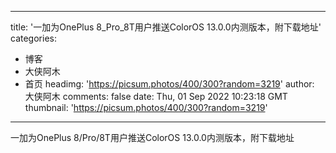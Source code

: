
---
title: '一加为OnePlus 8_Pro_8T用户推送ColorOS 13.0.0内测版本，附下载地址'
categories: 
 - 博客
 - 大侠阿木
 - 首页
headimg: 'https://picsum.photos/400/300?random=3219'
author: 大侠阿木
comments: false
date: Thu, 01 Sep 2022 10:23:18 GMT
thumbnail: 'https://picsum.photos/400/300?random=3219'
---

<div>   
一加为OnePlus 8/Pro/8T用户推送ColorOS 13.0.0内测版本，附下载地址  
</div>
            